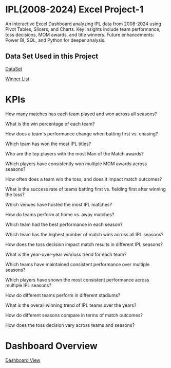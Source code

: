 # IPL(2008-2024) Excel Project-1 
An interactive Excel Dashboard analyzing IPL data from 2008-2024 using Pivot Tables, Slicers, and Charts. Key insights include team performance, toss decisions, MOM awards, and title winners. Future enhancements: Power BI, SQL, and Python for deeper analysis.

## Data Set Used in this Project 
<a href="https://www.kaggle.com/datasets/patrickb1912/ipl-complete-dataset-20082020?select=matches.csv"> DataSet </a>

<a href="https://www.careerpower.in/ipl-winners-list.html"> Winner List </a>

# KPIs

How many matches has each team played and won across all seasons?

What is the win percentage of each team?

How does a team's performance change when batting first vs. chasing?

Which team has won the most IPL titles?

Who are the top players with the most Man of the Match awards?

Which players have consistently won multiple MOM awards across seasons?

How often does a team win the toss, and does it impact match outcomes?

What is the success rate of teams batting first vs. fielding first after winning the toss?

Which venues have hosted the most IPL matches?

How do teams perform at home vs. away matches?

Which team had the best performance in each season?

Which team has the highest number of match wins across all IPL seasons?

How does the toss decision impact match results in different IPL seasons?

What is the year-over-year win/loss trend for each team?

Which teams have maintained consistent performance over multiple seasons?

Which players have shown the most consistent performance across multiple IPL seasons?

How do different teams perform in different stadiums?

What is the overall winning trend of IPL teams over the years?

How do different seasons compare in terms of match outcomes?

How does the toss decision vary across teams and seasons?

# Dashboard Overview

<a href="https://github.com/pathakgrv56/IPL-Data-2018-2024-/blob/main/IPL%20Excel%20Project-1%20Dashboard.jpeg"> Dashboard View </a>

